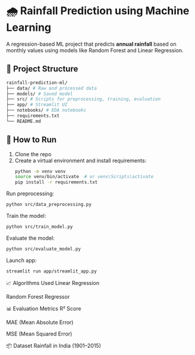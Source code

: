 # 🌧️ Rainfall Prediction using Machine Learning

A regression-based ML project that predicts **annual rainfall** based on monthly values using models like Random Forest and Linear Regression.

## 📂 Project Structure
```bash
rainfall-prediction-ml/
├── data/ # Raw and processed data
├── models/ # Saved model
├── src/ # Scripts for preprocessing, training, evaluation
├── app/ # Streamlit UI
├── notebooks/ # EDA notebooks
├── requirements.txt
└── README.md
```


## 🚀 How to Run

1. Clone the repo
2. Create a virtual environment and install requirements:
   ```bash
   python -m venv venv
   source venv/bin/activate  # or venv\Scripts\activate
   pip install -r requirements.txt
Run preprocessing:

```bash
python src/data_preprocessing.py
```
Train the model:

```bash
python src/train_model.py
```
Evaluate the model:

```bash
python src/evaluate_model.py
```
Launch app:
```bash
streamlit run app/streamlit_app.py
```
📈 Algorithms Used
Linear Regression

Random Forest Regressor

📊 Evaluation Metrics
R² Score

MAE (Mean Absolute Error)

MSE (Mean Squared Error)

📦 Dataset
Rainfall in India (1901–2015)
